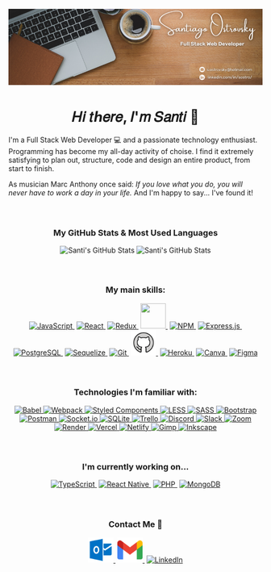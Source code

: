 <p align="center" width="100%">
  <img src="./Assets/Banner/GitHub-Banner.png" alt="Banner" />
</p>

<h1 align="center">𝐻𝑖 𝑡ℎ𝑒𝑟𝑒, 𝐼'𝑚 𝑆𝑎𝑛𝑡𝑖 👋</h1>

I'm a Full Stack Web Developer 💻 and a passionate technology enthusiast. Programming has become my all-day activity of choise. I find it extremely satisfying to plan out, structure, code and design an entire product, from start to finish.

As musician Marc Anthony once said: *If you love  what you  do, you will never have to work a day in your life.* And I'm happy to say... I've found it!

</br>

<h2></h2>

<h3 align="center">My GitHub Stats & Most Used Languages</h3>

<p align="center">
  
  <img height="200px" width="54%" src="https://github-readme-stats.vercel.app/api?username=Santi-Ostrovsky&show_icons=true&locale=en&theme=slateorange" alt="Santi's GitHub Stats" />
  
  <img height="200px"  width="45%" src="https://github-readme-stats.vercel.app/api/top-langs?username=Santi-Ostrovsky&show_icons=true&locale=en&layout=compact&theme=slateorange" alt="Santi's GitHub Stats" />
  
</p>

</br>

<h2></h2>

<h3 align="center">My main skills:</h3>

<p align="center">
  
  <a href="https://www.javascript.com/">
    <img height="50" width="50" src="https://cdn.jsdelivr.net/gh/devicons/devicon/icons/javascript/javascript-original.svg" alt="JavaScript" />
  </a>­­
  
  <a href="https://reactjs.org/">
    <img height="50" width="50" src="https://cdn.jsdelivr.net/gh/devicons/devicon/icons/react/react-original.svg" alt="React" />
  </a>­­
  
  <a href="https://redux.js.org/">
    <img height="50" width="50" src="https://cdn.jsdelivr.net/gh/devicons/devicon/icons/redux/redux-original.svg" alt="Redux" />
  </a>­­
    
  <a href="https://nodejs.org/es/">
    <img height="50" width="50" src="https://cdn.jsdelivr.net/gh/devicons/devicon/icons/nodejs/nodejs-original.svg" />
  </a>­­
    
  <a href="https://www.npmjs.com/">
    <img height="50" width="50" src="https://cdn.jsdelivr.net/gh/devicons/devicon/icons/npm/npm-original-wordmark.svg" alt="NPM" />
  </a>­­
    
  <a href="https://expressjs.com/">
    <img height="50" width="50" src="https://cdn.jsdelivr.net/gh/devicons/devicon/icons/express/express-original.svg" alt="Express.js" />
  </a>­­
    
  <a href="https://www.postgresql.org/">
    <img height="50" width="50" src="https://cdn.jsdelivr.net/gh/devicons/devicon/icons/postgresql/postgresql-original.svg" alt="PostgreSQL" />
  </a>­­
    
  <a href="https://sequelize.org/">
    <img height="50" width="50" src="https://cdn.jsdelivr.net/gh/devicons/devicon/icons/sequelize/sequelize-original.svg" alt="Sequelize" />
  </a>­­
    
  <a href="https://git-scm.com/">
    <img height="50" width="50" src="https://cdn.jsdelivr.net/gh/devicons/devicon/icons/git/git-original.svg" alt="Git" />
  </a>­­
  
  <a href="https://github.com/Santi-Ostrovsky">
    <img height="50" width="50" src="./Assets/SVG/github.svg" alt="GitHub" />
  </a>­­
    
  <a href="https://www.heroku.com/home">
    <img height="50" width="50" src="https://cdn.jsdelivr.net/gh/devicons/devicon/icons/heroku/heroku-plain.svg" alt="Heroku" />
  </a>­­
    
  <a href="https://www.canva.com/">
    <img height="50" width="50" src="https://cdn.jsdelivr.net/gh/devicons/devicon/icons/canva/canva-original.svg" alt="Canva" />
  </a>­­
  
  <a href="https://www.figma.com/">
    <img height="50" width="50" src="https://cdn.jsdelivr.net/gh/devicons/devicon/icons/figma/figma-original.svg" alt="Figma" />
  </a>
  
</p>

</br>

<h2></h2>

<h3 align="center">Technologies I'm familiar with:</h3>

<p align="center">
  
  <a href="https://babeljs.io/">
    <img src="https://img.shields.io/badge/Babel-F9DC3e?style=for-the-badge&logo=babel&logoColor=black" alt="Babel" />
  </a>
  
  <a href="https://webpack.js.org/">
    <img src="https://img.shields.io/badge/webpack-%238DD6F9.svg?style=for-the-badge&logo=webpack&logoColor=black" alt="Webpack" />
  </a>
  
  <a href="https://styled-components.com/">
    <img height="28px" width="150px" src="https://img.shields.io/badge/styled--components-DB7093?style=for-the-badge&logo=styled-components&logoColor=white" alt="Styled Components" />
  </a>
  
  <a href="https://lesscss.org/">
    <img src="https://img.shields.io/badge/less-2B4C80?style=for-the-badge&logo=less&logoColor=white" alt="LESS" />
  </a>
  
  <a href="https://sass-lang.com/">
    <img src="https://img.shields.io/badge/SASS-hotpink.svg?style=for-the-badge&logo=SASS&logoColor=white" alt="SASS" />
  </a>
  
  <a href="https://getbootstrap.com/">
    <img src="https://img.shields.io/badge/bootstrap-%23563D7C.svg?style=for-the-badge&logo=bootstrap&logoColor=white" alt="Bootstrap" />
  </a>
  
  <a href="https://www.postman.com/">
    <img src="https://img.shields.io/badge/Postman-FF6C37?style=for-the-badge&logo=postman&logoColor=white" alt="Postman" />
  </a>
  
  <a href="https://socket.io/">
    <img src="https://img.shields.io/badge/Socket.io-black?style=for-the-badge&logo=socket.io&badgeColor=010101" alt="Socket.io" />
  </a>
  
  <a href="https://www.sqlite.org/index.html">
    <img src="https://img.shields.io/badge/sqlite-%2307405e.svg?style=for-the-badge&logo=sqlite&logoColor=white" alt="SQLite" />
  </a>

  <a href="https://trello.com/">
    <img src="https://img.shields.io/badge/Trello-%23026AA7.svg?style=for-the-badge&logo=Trello&logoColor=white" alt="Trello" />
  </a>
  
  <a href="https://discord.com/">
    <img src="https://img.shields.io/badge/Discord-%237289DA.svg?style=for-the-badge&logo=discord&logoColor=white" alt="Discord" />
  </a>
  
  <a href="https://slack.com/intl/es-ar/">
    <img src="https://img.shields.io/badge/Slack-4A154B?style=for-the-badge&logo=slack&logoColor=white" alt="Slack" />
  </a>
  
  <a href="https://zoom.us/">
    <img src="https://img.shields.io/badge/Zoom-2D8CFF?style=for-the-badge&logo=zoom&logoColor=white" alt="Zoom" />
  </a>
  
  <a href="https://render.com/">
    <img src="https://img.shields.io/badge/Render-%46E3B7.svg?style=for-the-badge&logo=render&logoColor=white" alt="Render" />
  </a>
  
  <a href="https://vercel.com/home">
    <img src="https://img.shields.io/badge/vercel-%23000000.svg?style=for-the-badge&logo=vercel&logoColor=white" alt="Vercel" />
  </a>
  
  <a href="https://www.netlify.com/">
    <img src="https://img.shields.io/badge/netlify-%23000000.svg?style=for-the-badge&logo=netlify&logoColor=#00C7B7" alt="Netlify" />
  </a>
  
  <a href="https://www.gimp.org/">
    <img src="https://img.shields.io/badge/Gimp-657D8B?style=for-the-badge&logo=gimp&logoColor=FFFFFF" alt="Gimp" />
  </a>
  
  <a href="https://inkscape.org/">
    <img src="https://img.shields.io/badge/Inkscape-e0e0e0?style=for-the-badge&logo=inkscape&logoColor=080A13" alt="Inkscape" />
  </a>
  
</p>

</br>

<h2></h2>

<h3 align="center">I'm currently working on...</h3>

<p align="center">
  
  <a href="https://www.typescriptlang.org/">
    <img height="50" width="50" src="https://cdn.jsdelivr.net/gh/devicons/devicon/icons/typescript/typescript-original.svg" alt="TypeScript" />
  </a>­­
  
  <a href="https://reactnative.dev/">
    <img height="50" width="50" src="https://cdn.jsdelivr.net/gh/devicons/devicon/icons/react/react-original.svg" alt="React Native" />
  </a>­­
  
  <a href="https://www.php.net/">
    <img height="50" width="50" src="https://cdn.jsdelivr.net/gh/devicons/devicon/icons/php/php-original.svg" alt="PHP" />
  </a>­­
  
  <a href="https://www.mongodb.com/">
    <img height="50" width="50" src="https://cdn.jsdelivr.net/gh/devicons/devicon/icons/mongodb/mongodb-original-wordmark.svg" alt="MongoDB" />
  </a>
  
</p>

</br>

<h2></h2>

<h3 align="center">Contact Me 📲</h3>

<p align="center">
  
  <a href="mailto:s.ostrovsky@hotmail.com">
    <img height="50" width="50" src="./Assets/SVG/outlook.svg" alt="Outlook"/>
  </a>­­
  
  <a href="mailto:5ant19586@gmail.com">
    <img height="50" width="50" src="./Assets/SVG/gmail.svg" alt="Gmail"/>
  </a>­­
  
  <a href="https://www.linkedin.com/in/sostro/">
    <img height="50" width="50" src="https://cdn.jsdelivr.net/gh/devicons/devicon/icons/linkedin/linkedin-original.svg" alt="LinkedIn" />
  </a>
  
</p>
